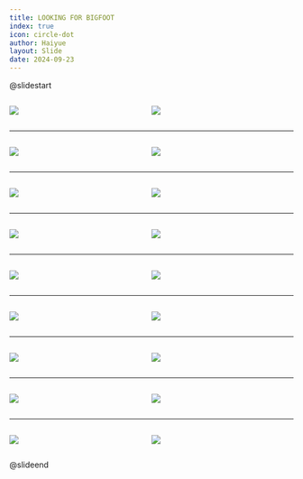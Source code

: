 ```yaml
---
title: LOOKING FOR BIGFOOT
index: true
icon: circle-dot
author: Haiyue
layout: Slide
date: 2024-09-23
---
```

 
@slidestart

<div style="display:flex">
<div style="flex:1">

![](https://raw.githubusercontent.com/yclord/reading/refs/heads/master/english/Level-O/LOOKING%20FOR%20BIGFOOT/001.webp)
</div>
<div style="flex:1">

![](https://raw.githubusercontent.com/yclord/reading/refs/heads/master/english/Level-O/LOOKING%20FOR%20BIGFOOT/002.webp)
</div>
</div>

---

<div style="display:flex">
<div style="flex:1">

![](https://raw.githubusercontent.com/yclord/reading/refs/heads/master/english/Level-O/LOOKING%20FOR%20BIGFOOT/003.webp)
</div>
<div style="flex:1">

![](https://raw.githubusercontent.com/yclord/reading/refs/heads/master/english/Level-O/LOOKING%20FOR%20BIGFOOT/004.webp)
</div>
</div>

---

<div style="display:flex">
<div style="flex:1">

![](https://raw.githubusercontent.com/yclord/reading/refs/heads/master/english/Level-O/LOOKING%20FOR%20BIGFOOT/005.webp)
</div>
<div style="flex:1">

![](https://raw.githubusercontent.com/yclord/reading/refs/heads/master/english/Level-O/LOOKING%20FOR%20BIGFOOT/006.webp)
</div>
</div>

---

<div style="display:flex">
<div style="flex:1">

![](https://raw.githubusercontent.com/yclord/reading/refs/heads/master/english/Level-O/LOOKING%20FOR%20BIGFOOT/007.webp)
</div>
<div style="flex:1">

![](https://raw.githubusercontent.com/yclord/reading/refs/heads/master/english/Level-O/LOOKING%20FOR%20BIGFOOT/008.webp)
</div>
</div>

---

<div style="display:flex">
<div style="flex:1">

![](https://raw.githubusercontent.com/yclord/reading/refs/heads/master/english/Level-O/LOOKING%20FOR%20BIGFOOT/009.webp)
</div>
<div style="flex:1">

![](https://raw.githubusercontent.com/yclord/reading/refs/heads/master/english/Level-O/LOOKING%20FOR%20BIGFOOT/010.webp)
</div>
</div>

---

<div style="display:flex">
<div style="flex:1">

![](https://raw.githubusercontent.com/yclord/reading/refs/heads/master/english/Level-O/LOOKING%20FOR%20BIGFOOT/011.webp)
</div>
<div style="flex:1">

![](https://raw.githubusercontent.com/yclord/reading/refs/heads/master/english/Level-O/LOOKING%20FOR%20BIGFOOT/012.webp)
</div>
</div>

---

<div style="display:flex">
<div style="flex:1">

![](https://raw.githubusercontent.com/yclord/reading/refs/heads/master/english/Level-O/LOOKING%20FOR%20BIGFOOT/013.webp)
</div>
<div style="flex:1">

![](https://raw.githubusercontent.com/yclord/reading/refs/heads/master/english/Level-O/LOOKING%20FOR%20BIGFOOT/014.webp)
</div>
</div>

---

<div style="display:flex">
<div style="flex:1">

![](https://raw.githubusercontent.com/yclord/reading/refs/heads/master/english/Level-O/LOOKING%20FOR%20BIGFOOT/015.webp)
</div>
<div style="flex:1">

![](https://raw.githubusercontent.com/yclord/reading/refs/heads/master/english/Level-O/LOOKING%20FOR%20BIGFOOT/016.webp)
</div>
</div>

---

<div style="display:flex">
<div style="flex:1">

![](https://raw.githubusercontent.com/yclord/reading/refs/heads/master/english/Level-O/LOOKING%20FOR%20BIGFOOT/017.webp)
</div>
<div style="flex:1">

![](https://raw.githubusercontent.com/yclord/reading/refs/heads/master/english/Level-O/LOOKING%20FOR%20BIGFOOT/018.webp)
</div>
</div>

@slideend